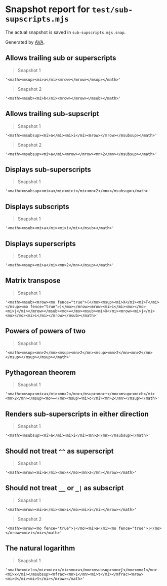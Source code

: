 # Snapshot report for `test/sub-supscripts.mjs`

The actual snapshot is saved in `sub-supscripts.mjs.snap`.

Generated by [AVA](https://avajs.dev).

## Allows trailing sub or superscripts

> Snapshot 1

    '<math><msup><mi>a</mi><mrow></mrow></msup></math>'

> Snapshot 2

    '<math><msub><mi>b</mi><mrow></mrow></msub></math>'

## Allows trailing sub-supscript

> Snapshot 1

    '<math><msubsup><mi>a</mi><mi>i</mi><mrow></mrow></msubsup></math>'

> Snapshot 2

    '<math><msubsup><mi>a</mi><mrow></mrow><mn>2</mn></msubsup></math>'

## Displays sub-superscripts

> Snapshot 1

    '<math><msubsup><mi>a</mi><mi>i</mi><mn>2</mn></msubsup></math>'

## Displays subscripts

> Snapshot 1

    '<math><msub><mi>a</mi><mi>i</mi></msub></math>'

## Displays superscripts

> Snapshot 1

    '<math><msup><mi>a</mi><mn>2</mn></msup></math>'

## Matrix transpose

> Snapshot 1

    '<math><msub><mrow><mo fence="true">(</mo><msup><mi>X</mi><mi>T</mi></msup><mo fence="true">)</mo></mrow><mrow><mi>i</mi><mo>⁣</mo><mi>j</mi></mrow></msub><mo>=</mo><msub><mi>X</mi><mrow><mi>j</mi><mo>⁣</mo><mi>i</mi></mrow></msub></math>'

## Powers of powers of two

> Snapshot 1

    '<math><msup><mn>2</mn><msup><mn>2</mn><msup><mn>2</mn><mn>2</mn></msup></msup></msup></math>'

## Pythagorean theorem

> Snapshot 1

    '<math><msup><mi>a</mi><mn>2</mn></msup><mo>+</mo><msup><mi>b</mi><mn>2</mn></msup><mo>=</mo><msup><mi>c</mi><mn>2</mn></msup></math>'

## Renders sub-superscripts in either direction

> Snapshot 1

    '<math><msubsup><mi>a</mi><mi>i</mi><mn>2</mn></msubsup></math>'

## Should not treat `^^` as superscript

> Snapshot 1

    '<math><mrow><mi>a</mi><mo>∧</mo><mn>2</mn></mrow></math>'

## Should not treat `__` or `_|` as subscript

> Snapshot 1

    '<math><mrow><mi>a</mi><mo>⊥</mo><mi>i</mi></mrow></math>'

> Snapshot 2

    '<math><mrow><mo fence="true">⌊</mo><mi>a</mi><mo fence="true">⌋</mo></mrow><mi>i</mi></math>'

## The natural logarithm

> Snapshot 1

    '<math><mi>ln</mi><mi>x</mi><mo>=</mo><msubsup><mo>∫</mo><mn>1</mn><mi>x</mi></msubsup><mfrac><mn>1</mn><mi>t</mi></mfrac><mrow><mi>d</mi><mi>t</mi></mrow></math>'
